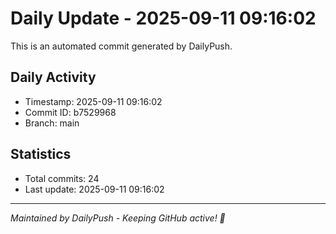 # Daily Update - 2025-09-11 09:16:02

This is an automated commit generated by DailyPush.

## Daily Activity
- Timestamp: 2025-09-11 09:16:02
- Commit ID: b7529968
- Branch: main

## Statistics
- Total commits: 24
- Last update: 2025-09-11 09:16:02

---
*Maintained by DailyPush - Keeping GitHub active! 🚀*
